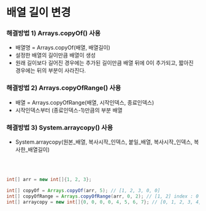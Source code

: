 # 배열 길이 변경

### 해결방법 1) Arrays.copyOf() 사용
- 배열명 = Arrays.copyOf(배열, 배열길이)
- 설정한 배열의 길이만큼 배열이 생성
- 원래 길이보다 길어진 경우에는 추가된 길이만큼 배열 뒤에 0이 추가되고, 짧아진 경우에는 뒤의 부분이 사라진다.

### 해결방법 2) Arrays.copyOfRange() 사용
- 배열 = Arrays.copyOfRange(배열, 시작인덱스, 종료인덱스)  
- 시작인덱스부터 (종료인덱스-1)만큼의 부분 배열

### 해결방법 3) System.arraycopy() 사용
- System.arraycopy(원본_배열, 복사시작_인덱스, 붙일_배열, 복사시작_인덱스, 복사한_배열길이)  

<br></br>
```Java
int[] arr = new int[]{1, 2, 3};

int[] copyOf = Arrays.copyOf(arr, 5); // [1, 2, 3, 0, 0]
int[] copyOfRange = Arrays.copyOfRange(arr, 0, 2); // [1, 2] index : 0 ~ 1
int[] arraycopy = new int[]{0, 0, 0, 0, 4, 5, 6, 7}; // [0, 1, 2, 3, 4, 5, 6, 7]
```
